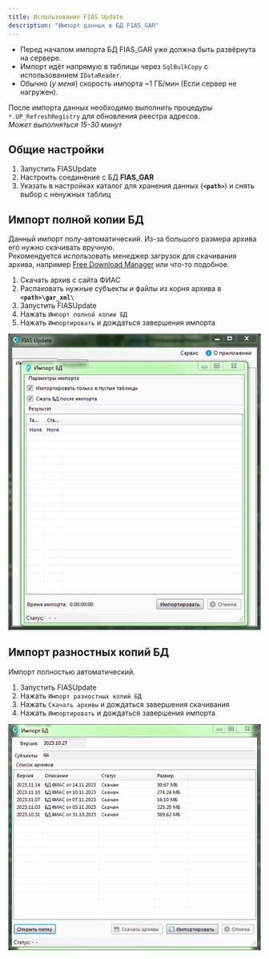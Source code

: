 ```yaml
---
title: Использование FIAS Update
description: "Импорт данных в БД FIAS_GAR"
---
```


* Перед началом импорта БД FIAS_GAR уже должна быть развёрнута на сервере.  
* Импорт идёт напрямую в таблицы через `SqlBulkCopy` с использованием `IDataReader`.  
* Обычно (*у меня*) скорость импорта ~1 ГБ/мин (Если сервер не нагружен).  

После импорта данных необходимо выполнить процедуры `*.UP_RefreshRegistry` для обновления реестра адресов.  
*Может выполняться 15-30 минут*

## Общие настройки

1. Запустить FIASUpdate
2. Настроить соединение с БД **FIAS_GAR**
3. Указать в настройках каталог для хранения данных (**`<path>`**) и снять выбор с ненужных таблиц

## Импорт полной копии БД

Данный импорт полу-автоматический. Из-за большого размера архива его нужно скачивать вручную.  
Рекомендуется использовать менеджер загрузок для скачивания архива, например [Free Download Manager](https://www.freedownloadmanager.org/ru/) или что-то подобное.

1. Скачать архив с сайта ФИАС
2. Распаковать нужные субъекты и файлы из корня архива в **`<path>\gar_xml\`**
3. Запустить FIASUpdate
4. Нажать `Импорт полной копии БД`
5. Нажать `Импортировать` и дождаться завершения импорта

![import](../assets/fias/import.png)

## Импорт разностных копий БД

Импорт полностью автоматический.

1. Запустить FIASUpdate
2. Нажать `Импорт разностных копий БД`
3. Нажать `Скачать архивы` и дождаться завершения скачивания
4. Нажать `Импортировать` и дождаться завершения импорта

![import-delta](../assets/fias/import-delta.png)

